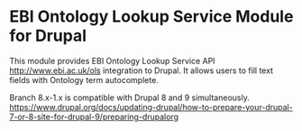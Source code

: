 # EBI Ontology Lookup Service Module for Drupal

This module provides EBI Ontology Lookup Service API http://www.ebi.ac.uk/ols integration to Drupal. It allows users to fill text fields with Ontology term autocomplete.

Branch 8.x-1.x is compatible with Drupal 8 and 9 simultaneously. https://www.drupal.org/docs/updating-drupal/how-to-prepare-your-drupal-7-or-8-site-for-drupal-9/preparing-drupalorg
